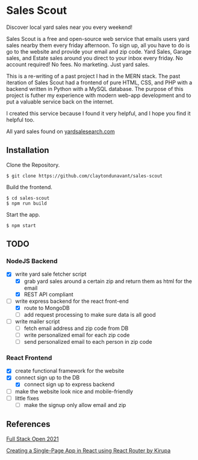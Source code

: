 # Sales Scout

Discover local yard sales near you every weekend!

Sales Scout is a free and open-source web service that emails users yard sales nearby them every friday afternoon.
To sign up, all you have to do is go to the website and provide your email and zip code.
Yard Sales, Garage sales, and Estate sales around you direct to your inbox every friday. 
No account required!
No fees.
No marketing.
Just yard sales.

This is a re-writing of a past project I had in the MERN stack.
The past iteration of Sales Scout had a frontend of pure HTML, CSS, and PHP with a backend written in Python with a MySQL database.
The purpose of this project is futher my experience with modern web-app development and to put a valuable service back on the internet.

I created this service because I found it very helpful, and I hope you find it helpful too.

All yard sales found on [yardsalesearch.com](https://www.yardsalesearch.com/)

## Installation

Clone the Repository.

```
$ git clone https://github.com/claytondunavant/sales-scout
```

Build the frontend.

```
$ cd sales-scout
$ npm run build
```

Start the app.

```
$ npm start
```

## TODO

### NodeJS Backend

- [X] write yard sale fetcher script
    - [X] grab yard sales around a certain zip and return them as html for the email
    - [X] REST API compliant
- [ ] write express backend for the react front-end
    - [X] route to MongoDB
    - [ ] add request processing to make sure data is all good
- [ ] write mailer script
    - [ ] fetch email address and zip code from DB
    - [ ] write personalized email for each zip code
    - [ ] send personalized email to each person in zip code

### React Frontend

- [X] create functional framework for the website
- [X] connect sign up to the DB
    - [X] connect sign up to express backend
- [ ] make the website look nice and mobile-friendly
- [ ] little fixes
    - [ ] make the signup only allow email and zip

## References

[Full Stack Open 2021](https://fullstackopen.com/en/)

[Creating a Single-Page App in React using React Router by Kirupa](https://www.kirupa.com/react/creating_single_page_app_react_using_react_router.htm)